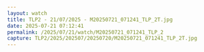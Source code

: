 ```yaml
---
layout: watch
title: TLP2 - 21/07/2025 - M20250721_071241_TLP_2T.jpg
date: 2025-07-21 07:12:41
permalink: /2025/07/21/watch/M20250721_071241_TLP_2
capture: TLP2/2025/202507/20250720/M20250721_071241_TLP_2T.jpg
---
```

